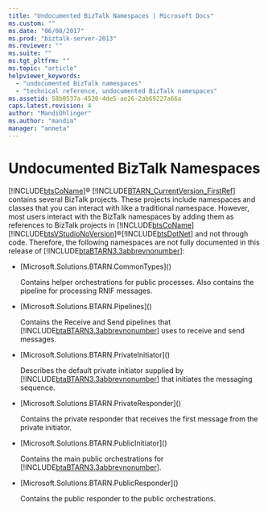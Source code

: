 ```yaml
---
title: "Undocumented BizTalk Namespaces | Microsoft Docs"
ms.custom: ""
ms.date: "06/08/2017"
ms.prod: "biztalk-server-2013"
ms.reviewer: ""
ms.suite: ""
ms.tgt_pltfrm: ""
ms.topic: "article"
helpviewer_keywords: 
  - "undocumented BizTalk namespaces"
  - "technical reference, undocumented BizTalk namespaces"
ms.assetid: 58b0537a-4520-4de5-ae26-2ab69227a66a
caps.latest.revision: 4
author: "MandiOhlinger"
ms.author: "mandia"
manager: "anneta"
---
```

# Undocumented BizTalk Namespaces
[!INCLUDE[btsCoName](../../includes/btsconame-md.md)]® [!INCLUDE[BTARN_CurrentVersion_FirstRef](../../includes/btarn-currentversion-firstref-md.md)] contains several BizTalk projects. These projects include namespaces and classes that you can interact with like a traditional namespace. However, most users interact with the BizTalk namespaces by adding them as references to BizTalk projects in [!INCLUDE[btsCoName](../../includes/btsconame-md.md)][!INCLUDE[btsVStudioNoVersion](../../includes/btsvstudionoversion-md.md)]®[!INCLUDE[btsDotNet](../../includes/btsdotnet-md.md)] and not through code. Therefore, the following namespaces are not fully documented in this release of [!INCLUDE[btaBTARN3.3abbrevnonumber](../../includes/btabtarn3-3abbrevnonumber-md.md)]:  
  
-   [Microsoft.Solutions.BTARN.CommonTypes](<!-- TODO: review code entity reference <xref:assetId:///Microsoft.Solutions.BTARN.CommonTypes?qualifyHint=False&amp;autoUpgrade=True>  -->)  
  
     Contains helper orchestrations for public processes. Also contains the pipeline for processing RNIF messages.  
  
-   [Microsoft.Solutions.BTARN.Pipelines](<!-- TODO: review code entity reference <xref:assetId:///Microsoft.Solutions.BTARN.Pipelines?qualifyHint=False&amp;autoUpgrade=True>  -->)  
  
     Contains the Receive and Send pipelines that [!INCLUDE[btaBTARN3.3abbrevnonumber](../../includes/btabtarn3-3abbrevnonumber-md.md)] uses to receive and send messages.  
  
-   [Microsoft.Solutions.BTARN.PrivateInitiator](<!-- TODO: review code entity reference <xref:assetId:///Microsoft.Solutions.BTARN.PrivateInitiator?qualifyHint=False&amp;autoUpgrade=True>  -->)  
  
     Describes the default private initiator supplied by [!INCLUDE[btaBTARN3.3abbrevnonumber](../../includes/btabtarn3-3abbrevnonumber-md.md)] that initiates the messaging sequence.  
  
-   [Microsoft.Solutions.BTARN.PrivateResponder](<!-- TODO: review code entity reference <xref:assetId:///Microsoft.Solutions.BTARN.PrivateResponder?qualifyHint=False&amp;autoUpgrade=True>  -->)  
  
     Contains the private responder that receives the first message from the private initiator.  
  
-   [Microsoft.Solutions.BTARN.PublicInitiator](<!-- TODO: review code entity reference <xref:assetId:///Microsoft.Solutions.BTARN.PublicInitiator?qualifyHint=False&amp;autoUpgrade=True>  -->)  
  
     Contains the main public orchestrations for [!INCLUDE[btaBTARN3.3abbrevnonumber](../../includes/btabtarn3-3abbrevnonumber-md.md)].  
  
-   [Microsoft.Solutions.BTARN.PublicResponder](<!-- TODO: review code entity reference <xref:assetId:///Microsoft.Solutions.BTARN.PublicResponder?qualifyHint=False&amp;autoUpgrade=True>  -->)  
  
     Contains the public responder to the public orchestrations.